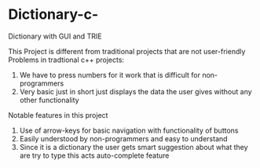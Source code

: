 # Dictionary-c-
Dictionary with GUI and TRIE 

This Project is different from traditional projects that are not user-friendly
Problems in tradtional c++ projects:

1) We have to press numbers for it work that is difficult for non-programmers
2) Very basic just in short just displays the data the user gives without any other functionality

Notable features in this project

1) Use of arrow-keys for basic navigation with functionality of buttons
2) Easily understood by non-programmers and easy to understand
3) Since it is a dictionary the user gets smart suggestion about what they are try to type this acts auto-complete feature

